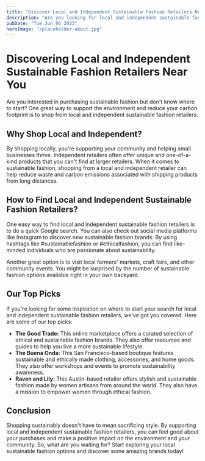 ```yaml
---
title: "Discover Local and Independent Sustainable Fashion Retailers Near You"
description: "Are you looking for local and independent sustainable fashion retailers? Look no further! Check out our guide and discover the best options near you."
pubDate: "Tue Jun 06 2023"
heroImage: "/placeholder-about.jpg"
---
```


# Discovering Local and Independent Sustainable Fashion Retailers Near You

Are you interested in purchasing sustainable fashion but don&#39;t know where to start? One great way to support the environment and reduce your carbon footprint is to shop from local and independent sustainable fashion retailers.

## Why Shop Local and Independent?

By shopping locally, you&#39;re supporting your community and helping small businesses thrive. Independent retailers often offer unique and one-of-a-kind products that you can&#39;t find at larger retailers. When it comes to sustainable fashion, shopping from a local and independent retailer can help reduce waste and carbon emissions associated with shipping products from long distances.

## How to Find Local and Independent Sustainable Fashion Retailers?

One easy way to find local and independent sustainable fashion retailers is to do a quick Google search. You can also check out social media platforms like Instagram to discover new sustainable fashion brands. By using hashtags like #sustainablefashion or #ethicalfashion, you can find like-minded individuals who are passionate about sustainability.

Another great option is to visit local farmers&#39; markets, craft fairs, and other community events. You might be surprised by the number of sustainable fashion options available right in your own backyard.

## Our Top Picks

If you&#39;re looking for some inspiration on where to start your search for local and independent sustainable fashion retailers, we&#39;ve got you covered. Here are some of our top picks:

* **The Good Trade:** This online marketplace offers a curated selection of ethical and sustainable fashion brands. They also offer resources and guides to help you live a more sustainable lifestyle.
* **The Buena Onda:** This San Francisco-based boutique features sustainable and ethically made clothing, accessories, and home goods. They also offer workshops and events to promote sustainability awareness.
* **Raven and Lily:** This Austin-based retailer offers stylish and sustainable fashion made by women artisans from around the world. They also have a mission to empower women through ethical fashion.

## Conclusion

Shopping sustainably doesn&#39;t have to mean sacrificing style. By supporting local and independent sustainable fashion retailers, you can feel good about your purchases and make a positive impact on the environment and your community. So, what are you waiting for? Start exploring your local sustainable fashion options and discover some amazing brands today!